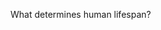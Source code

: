 [](Vampires.md)[](Vampires.md)[](Vampires.md)[](Vampires.md)[](Vampires.md)[](Vampires.md)[](Vampires.md)[](Vampires.md)[](Vampires.md)[](Vampires.md)[](Vampires.md)[](Vampires.md)[](Vampires.md)[](Vampires.md)[](Vampires.md)[](Vampires.md)[](Vampires.md)[](Vampires.md)[](Vampires.md)[](Vampires.md)[](Vampires.md)[](Vampires.md)[](Vampires.md)[](Vampires.md)[](Vampires.md)[](Vampires.md)[](Vampires.md)[](Vampires.md)[](Vampires.md)[](Vampires.md)[](Vampires.md)[](Vampires.md)[](Vampires.md)[](Vampires.md)[](Vampires.md)[](Vampires.md)[](Vampires.md)[](Vampires.md)[](Vampires.md)[](Vampires.md)[](Vampires.md)[](Vampires.md)[](Vampires.md)[](Vampires.md)[](Vampires.md)[](Vampires.md)[](Vampires.md)[](Vampires.md)[](Vampires.md)[](Vampires.md)[](Vampires.md)[](Vampires.md)[](Vampires.md)[](Vampires.md)[](Vampires.md)[](Vampires.md)[](Vampires.md)[](Vampires.md)[](Vampires.md)[](Vampires.md)[](Vampires.md)[](Vampires.md)[](Vampires.md)[](Vampires.md)[](Vampires.md)[](Vampires.md)[](Vampires.md)[](Vampires.md)[](Vampires.md)[](Vampires.md)[](Vampires.md)[](Vampires.md)[](Vampires.md)[](Vampires.md)[](Vampires.md)[](Vampires.md)[](Vampires.md)[](Vampires.md)[](Vampires.md)[](Vampires.md)[](Vampires.md)[](Vampires.md)[](Vampires.md)[](Vampires.md)[](Vampires.md)[](Vampires.md)[](Vampires.md)[](Vampires.md)[](Vampires.md)[](Vampires.md)[](Vampires.md)[](Vampires.md)[](Vampires.md)[](Vampires.md)[](Vampires.md)[](Vampires.md)[](Vampires.md)[](Vampires.md)[](Vampires.md)[](Vampires.md)[](Vampires.md)[](Vampires.md)[](Vampires.md)[](Vampires.md)[](Vampires.md)[](Vampires.md)[](Vampires.md)[](Vampires.md)[](Vampires.md)[](Vampires.md)[](Vampires.md)[](Vampires.md)[](Vampires.md)[](Vampires.md)[](Vampires.md)[](Vampires.md)[](Vampires.md)[](Vampires.md)[](Vampires.md)[](Vampires.md)[](Vampires.md)[](Vampires.md)[](Vampires.md)[](Vampires.md)[](Vampires.md)[](Vampires.md)[](Vampires.md)[](Vampires.md)[](Vampires.md)[](Vampires.md)[](Vampires.md)[](Vampires.md)[](Vampires.md)[](Vampires.md)[](Vampires.md)[](Vampires.md)[](Vampires.md)[](Vampires.md)[](Vampires.md)[](Vampires.md)[](Vampires.md)[](Vampires.md)[](Vampires.md)[](Vampires.md)[](Vampires.md)[](Vampires.md)[](Vampires.md)[](Vampires.md)[](Vampires.md)[](Vampires.md)[](Vampires.md)[](Vampires.md)[](Vampires.md)[](Vampires.md)[](Vampires.md)[](Vampires.md)[](Vampires.md)[](Vampires.md)[](Vampires.md)[](Vampires.md)[](Vampires.md)[](Vampires.md)[](Vampires.md)[](Vampires.md)[](Vampires.md)[](Vampires.md)[](Vampires.md)[](Vampires.md)[](Vampires.md)[](Vampires.md)[](Vampires.md)[](Vampires.md)[](Vampires.md)[](Vampires.md)[](Vampires.md)[](Vampires.md)[](Vampires.md)[](Vampires.md)[](Vampires.md)[](Vampires.md)[](Vampires.md)[](Vampires.md)[](Vampires.md)[](Vampires.md)[](Vampires.md)[](Vampires.md)[](Vampires.md)[](Vampires.md)[](Vampires.md)[](Vampires.md)[](Vampires.md)[](Vampires.md)[](Vampires.md)[](Vampires.md)[](Vampires.md)[](Vampires.md)[](Vampires.md)[](Vampires.md)[](Vampires.md)[](Vampires.md)[](Vampires.md)[](Vampires.md)[](Vampires.md)[](Vampires.md)[](Vampires.md)[](Vampires.md)[](Vampires.md)[](Vampires.md)[](Vampires.md)[](Vampires.md)[](Vampires.md)[](Vampires.md)[](Vampires.md)[](Vampires.md)[](Vampires.md)[](Vampires.md)[](Vampires.md)[](Vampires.md)[](Vampires.md)[](Vampires.md)[](Vampires.md)[](Vampires.md)[](Vampires.md)[](Vampires.md)[](Vampires.md)[](Vampires.md)[](Vampires.md)[](Vampires.md)[](Vampires.md)[](Vampires.md)[](Vampires.md)[](Vampires.md)[](Vampires.md)[](Vampires.md)[](Vampires.md)[](Vampires.md)[](Vampires.md)[](Vampires.md)[](Vampires.md)[](Vampires.md)[](Vampires.md)[](Vampires.md)[](Vampires.md)[](Vampires.md)[](Vampires.md)[](Vampires.md)[](Vampires.md)[](Vampires.md)[](Vampires.md)[](Vampires.md)[](Vampires.md)[](Vampires.md)[](Vampires.md)[](Vampires.md)[](Vampires.md)[](Vampires.md)[](Vampires.md)[](Vampires.md)[](Vampires.md)[](Vampires.md)[](Vampires.md)[](Vampires.md)[](Vampires.md)[](Vampires.md)[](Vampires.md)[](Vampires.md)[](Vampires.md)[](Vampires.md)[](Vampires.md)[](Vampires.md)[](Vampires.md)[](Vampires.md)[](Vampires.md)[](Vampires.md)[](Vampires.md)[](Vampires.md)[](Vampires.md)[](Vampires.md)[](Vampires.md)[](Vampires.md)[](Vampires.md)[](Vampires.md)[](Vampires.md)[](Vampires.md)[](Vampires.md)[](Vampires.md)[](Vampires.md)[](Vampires.md)[](Vampires.md)[](Vampires.md)[](Vampires.md)[](Vampires.md)[](Vampires.md)[](Vampires.md)[](Vampires.md)[](Vampires.md)[](Vampires.md)[](Vampires.md)[](Vampires.md)[](Vampires.md)[](Vampires.md)[](Vampires.md)[](Vampires.md)[](Vampires.md)[](Vampires.md)[](Vampires.md)[](Vampires.md)[](Vampires.md)[](Vampires.md)[](Vampires.md)[](Vampires.md)[](Vampires.md)[](Vampires.md)[](Vampires.md)[](Vampires.md)[](Vampires.md)[](Vampires.md)[](Vampires.md)[](Vampires.md)[](Vampires.md)[](Vampires.md)[](Vampires.md)[](Vampires.md)[](Vampires.md)[](Vampires.md)[](Vampires.md)[](Vampires.md)[](Vampires.md)[](Vampires.md)[](Vampires.md)[](Vampires.md)[](Vampires.md)[](Vampires.md)[](Vampires.md)[](Vampires.md)[](Vampires.md)[](Vampires.md)[](Vampires.md)[](Vampires.md)[](Vampires.md)[](Vampires.md)[](Vampires.md)[](Vampires.md)[](Vampires.md)[](Vampires.md)[](Vampires.md)[](Vampires.md)[](Vampires.md)[](Vampires.md)[](Vampires.md)[](Vampires.md)[](Vampires.md)[](Vampires.md)[](Vampires.md)[](Vampires.md)[](Vampires.md)[](Vampires.md)[](Vampires.md)[](Vampires.md)[](Vampires.md)[](Vampires.md)[](Vampires.md)[](Vampires.md)[](Vampires.md)[](Vampires.md)[](Vampires.md)[](Vampires.md)[](Vampires.md)[](Vampires.md)[](Vampires.md)[](Vampires.md)[](Vampires.md)[](Vampires.md)[](Vampires.md)[](Vampires.md)[](Vampires.md)[](Vampires.md)[](Vampires.md)[](Vampires.md)[](Vampires.md)[](Vampires.md)[](Vampires.md)[](Vampires.md)[](Vampires.md)[](Vampires.md)[](Vampires.md)[](Vampires.md)[](Vampires.md)[](Vampires.md)[](Vampires.md)[](Vampires.md)[](Vampires.md)[](Vampires.md)[](Vampires.md)[](Vampires.md)[](Vampires.md)[](Vampires.md)[](Vampires.md)[](Vampires.md)[](Vampires.md)[](Vampires.md)[](Vampires.md)[](Vampires.md)[](Vampires.md)[](Vampires.md)What determines human lifespan?